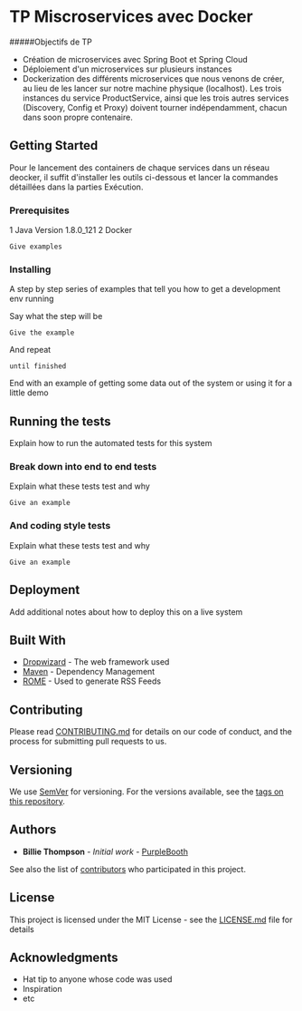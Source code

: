 # TP Miscroservices avec Docker

#####Objectifs de TP
* Création de microservices avec Spring Boot et Spring Cloud
* Déploiement d'un microservices sur plusieurs instances
* Dockerization des différents microservices que nous venons de créer, au lieu de les lancer sur notre machine physique (localhost). Les trois instances du service ProductService, ainsi que les trois autres services (Discovery, Config et Proxy) doivent tourner indépendamment, chacun dans soon propre contenaire.

## Getting Started

Pour le lancement des containers de chaque services dans un réseau deocker, il suffit d'installer les outils ci-dessous et lancer la commandes détaillées dans la parties Exécution.

### Prerequisites

1 Java Version 1.8.0_121
2 Docker 

```
Give examples
```

### Installing

A step by step series of examples that tell you how to get a development env running

Say what the step will be

```
Give the example
```

And repeat

```
until finished
```

End with an example of getting some data out of the system or using it for a little demo

## Running the tests

Explain how to run the automated tests for this system

### Break down into end to end tests

Explain what these tests test and why

```
Give an example
```

### And coding style tests

Explain what these tests test and why

```
Give an example
```

## Deployment

Add additional notes about how to deploy this on a live system

## Built With

* [Dropwizard](http://www.dropwizard.io/1.0.2/docs/) - The web framework used
* [Maven](https://maven.apache.org/) - Dependency Management
* [ROME](https://rometools.github.io/rome/) - Used to generate RSS Feeds

## Contributing

Please read [CONTRIBUTING.md](https://gist.github.com/PurpleBooth/b24679402957c63ec426) for details on our code of conduct, and the process for submitting pull requests to us.

## Versioning

We use [SemVer](http://semver.org/) for versioning. For the versions available, see the [tags on this repository](https://github.com/your/project/tags). 

## Authors

* **Billie Thompson** - *Initial work* - [PurpleBooth](https://github.com/PurpleBooth)

See also the list of [contributors](https://github.com/your/project/contributors) who participated in this project.

## License

This project is licensed under the MIT License - see the [LICENSE.md](LICENSE.md) file for details

## Acknowledgments

* Hat tip to anyone whose code was used
* Inspiration
* etc
